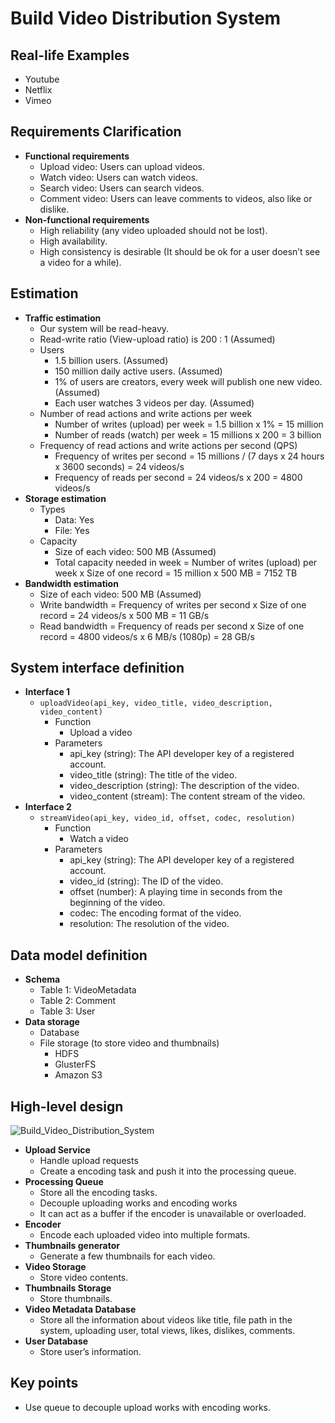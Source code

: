 # Build Video Distribution System

## Real-life Examples
- Youtube
- Netflix
- Vimeo

## Requirements Clarification
- **Functional requirements**
   - Upload video: Users can upload videos.
   - Watch video: Users can watch videos.
   - Search video: Users can search videos.
   - Comment video: Users can leave comments to videos, also like or dislike.
- **Non-functional requirements**
   - High reliability (any video uploaded should not be lost).
   - High availability.
   - High consistency is desirable (It should be ok for a user doesn’t see a video for a while).

## Estimation
- **Traffic estimation**
   - Our system will be read-heavy.
   - Read-write ratio (View-upload ratio) is 200 : 1 (Assumed)
   - Users
      - 1.5 billion users. (Assumed)
      - 150 million daily active users. (Assumed)
      - 1% of users are creators, every week will publish one new video. (Assumed)
      - Each user watches 3 videos per day. (Assumed)
   - Number of read actions and write actions per week
      - Number of writes (upload) per week = 1.5 billion x 1% = 15 million
      - Number of reads (watch) per week = 15 millions x 200 = 3 billion
   - Frequency of read actions and write actions per second (QPS)
      - Frequency of writes per second = 15 millions / (7 days x 24 hours x 3600 seconds) = 24 videos/s
      - Frequency of reads per second = 24 videos/s x 200 = 4800 videos/s
- **Storage estimation**
   - Types
      - Data: Yes
      - File: Yes
   - Capacity
      - Size of each video: 500 MB (Assumed)
      - Total capacity needed in week = Number of writes (upload) per week x Size of one record = 15 million x 500 MB = 7152 TB
- **Bandwidth estimation**
   - Size of each video: 500 MB (Assumed)
   - Write bandwidth = Frequency of writes per second x Size of one record = 24 videos/s x 500 MB = 11 GB/s
   - Read bandwidth = Frequency of reads per second x Size of one record = 4800 videos/s x 6 MB/s (1080p) = 28 GB/s

## System interface definition
- **Interface 1**
   - `uploadVideo(api_key, video_title, video_description, video_content)`
      - Function
         - Upload a video
      - Parameters
         - api_key (string): The API developer key of a registered account.
         - video_title (string): The title of the video.
         - video_description (string): The description of the video.
         - video_content (stream): The content stream of the video.
- **Interface 2**
   - `streamVideo(api_key, video_id, offset, codec, resolution)`
      - Function
         - Watch a video
      - Parameters
         - api_key (string): The API developer key of a registered account.
         - video_id (string): The ID of the video.
         - offset (number): A playing time in seconds from the beginning of the video.
         - codec: The encoding format of the video.
         - resolution: The resolution of the video.

## Data model definition
- **Schema**
   - Table 1: VideoMetadata
   - Table 2: Comment
   - Table 3: User
- **Data storage**
   - Database
   - File storage (to store video and thumbnails)
      - HDFS
      - GlusterFS
      - Amazon S3

## High-level design

![Build_Video_Distribution_System](https://user-images.githubusercontent.com/8989447/117078614-6f59fc80-acf7-11eb-8f51-81e5baacd007.png)

- **Upload Service**
   - Handle upload requests
   - Create a encoding task and push it into the processing queue.
- **Processing Queue**
   - Store all the encoding tasks.
   - Decouple uploading works and encoding works
   - It can act as a buffer if the encoder is unavailable or overloaded.
- **Encoder**
   - Encode each uploaded video into multiple formats.
- **Thumbnails generator**
   - Generate a few thumbnails for each video.
- **Video Storage**
   - Store video contents.
- **Thumbnails Storage**
   - Store thumbnails.
- **Video Metadata Database**
   - Store all the information about videos like title, file path in the system, uploading user, total views, likes, dislikes, comments.
- **User Database**
   - Store user’s information.

## Key points
- Use queue to decouple upload works with encoding works.
